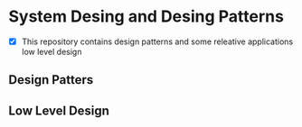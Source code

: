 # System Desing and Desing Patterns

- [x] This repository contains design patterns and some releative applications low level design


## Design Patters


## Low Level Design



